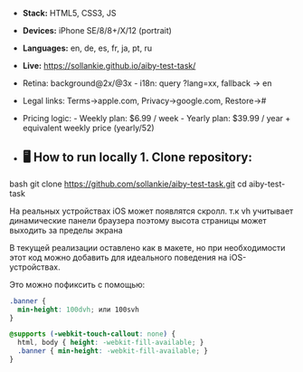 - **Stack:** HTML5, CSS3, JS 
- **Devices:** iPhone SE/8/8+/X/12 (portrait)
- **Languages:** en, de, es, fr, ja, pt, ru 
- **Live:** https://sollankie.github.io/aiby-test-task/ 

- Retina: background@2x/@3x - i18n: query ?lang=xx, fallback → en 
- Legal links: Terms→apple.com, Privacy→google.com, Restore→#
- Pricing logic: - Weekly plan: $6.99 / week - Yearly plan: $39.99 / year + equivalent weekly price (yearly/52)


- ## 🖥 How to run locally 1. Clone repository:
bash
   git clone https://github.com/sollankie/aiby-test-task.git
   cd aiby-test-task

На реальных устройствах iOS может появлятся скролл. т.к vh учитывает динамические панели браузера поэтому высота страницы может выходить за пределы экрана

В текущей реализации оставлено как в макете,
но при необходимости этот код можно добавить для идеального поведения на iOS-устройствах.

Это можно пофиксить с помощью:

```css
.banner {
  min-height: 100dvh; или 100svh
}

@supports (-webkit-touch-callout: none) {
  html, body { height: -webkit-fill-available; }
  .banner { min-height: -webkit-fill-available; }
}
